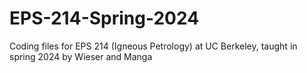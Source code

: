 # EPS-214-Spring-2024
Coding files for EPS 214 (Igneous Petrology) at UC Berkeley, taught in spring 2024 by Wieser and Manga
